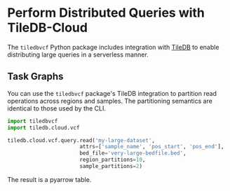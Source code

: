 # Perform Distributed Queries with TileDB-Cloud

The `tiledbvcf` Python package includes integration with [TileDB](https://cloud.tiledb.com) to enable distributing large queries in a serverless manner.&#x20;

## Task Graphs

You can use the `tiledbvcf` package's TileDB integration to partition read operations across regions and samples. The partitioning semantics are identical to those used by the CLI.&#x20;

```python
import tiledbvcf
import tiledb.cloud.vcf

tiledb.cloud.vcf.query.read('my-large-dataset',
                       attrs=['sample_name', 'pos_start', 'pos_end'],
                       bed_file='very-large-bedfile.bed',
                       region_partitions=10,
                       sample_partitions=2)
```

The result is a pyarrow table.